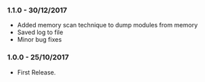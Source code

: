 ### 1.1.0 - 30/12/2017
- Added memory scan technique to dump modules from memory
- Saved log to file
- Minor bug fixes

### 1.0.0 - 25/10/2017
* First Release.